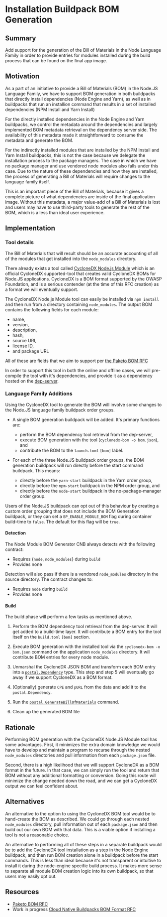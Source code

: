 #  Installation Buildpack BOM Generation

## Summary

Add support for the generation of the Bill of Materials in the Node Language
Family in order to provide entries for modules installed
during the build process that can be found on the final app image.

## Motivation

As a part of an initiative to provide a Bill of Materials (BOM) in the Node.JS
Language Family, we have to support BOM generation in both buildpacks that
directly install dependencies (Node Engine and Yarn), as well as in buildpacks
that run an installion command that results in a set of installed dependencies
(NPM Install and Yarn Install)

For the directly installed dependencies in the Node Engine and Yarn buildpacks,
we control the metadata around the dependencies and largely implemented BOM
metadata retrieval on the dependency server side. The availability of this
metadata made it straightforward to consume the metadata and generate the BOM.

For the indirectly installed modules that are installed by the NPM Install and
Yarn Install buildpacks, this is not the case because we delegate the
installation process to the package managers. The case in which we have no
package manager and use vendored node modules also falls under this case. Due
to the nature of these dependencies and how they are installed, the process of
generating a Bill of Materials will require changes to the language family itself.

This is an important piece of the Bill of Materials, because it gives a
complete picture of what dependencies are inside of the final application
image. Without this metadata, a major value-add of a Bill of Materials is lost
and users may have to use third-party tools to generate the rest of the BOM,
which is a less than ideal user experience.


## Implementation

### Tool details

The Bill of Materials that will result should be an accurate accounting of all
of the modules that get installed into the `node_modules` directory.

There already exists a tool called [CycloneDX Node.js
Module](https://github.com/CycloneDX/cyclonedx-node-module) which is an
official CycloneDX supported-tool that creates valid CycloneDX BOMs for Node.JS
applications. CycloneDX is a BOM format supported by the OWASP Foundation, and
is a serious contender (at the time of this RFC creation) as a format we will
eventually support.

The CycloneDX Node.js Module tool can easily be installed via `npm install` and
then run from a directory containing `node_modules`. The output BOM contains
the following fields for each module:
* name,
* version,
* description,
* hash,
* source URI,
* license ID,
* and package URL

All of these are fields that we aim to support per [the Paketo BOM
RFC](https://github.com/sophiewigmore/rfcs/blob/8b1e8c9ed6201313f47c5897223cbffb265e96ed/text/0028-bill-of-materials.md)

In order to support this tool in both the online and offline cases, we will
pre-compile the tool with it's dependencies, and provide it as a dependency
hosted on the [dep-server](https://github.com/paketo-buildpacks/dep-server).

### Language Family Additions

Using the CycloneDX tool to generate the BOM will involve some changes to the
Node.JS language family buildpack order groups.

* A single BOM generation buildpack will be added. It's primary functions are:
  * perform the BOM dependency tool retrieval from the dep-server,
  * execute BOM generation with the tool (`cyclonedx-bom -o bom.json`), and
  * contribute the BOM to the `launch.toml` `[bom]` label.

* For each of the three Node.JS buildpack order groups, the BOM generation
  buildpack will run directly before the start command buildpack. This means:
  * directly before the `yarn-start` buildpack in the Yarn order group,
  * directly before the `npm-start` buildpack in the NPM order group, and
  * directly before the `node-start` buildpack in the no-package-manager order group.

Users of the Node.JS buildpack can opt out of this behaviour by creating a
custom order grouping that does not include the BOM Generation buildpack, or
they can set a `BP_ENABLE_MODULE_BOM` flag during container build-time to `false`.
The default for this flag will be `true`.

#### Detection

The Node Module BOM Generator CNB always detects with the following contract:
  * Requires {`node`, `node_modules`} during `build`
  * Provides none

Detection will also pass if there is a vendored `node_modules` directory in the source
directory. The contract changes to:
  * Requires `node` during `build`
  * Provides none

#### Build

The build phase will perform a few tasks as mentioned above.

1. Perform the BOM dependency tool retrieval from the dep-server. It will get
   added to a build-time layer. It will contribute a BOM entry for the tool itself
   on the `build.toml` `[bom]` section.

2. Execute BOM generation with the installed tool via the `cyclonedx-bom -o
   bom.json` command on the application `node_modules` directory. It will
   contribute BOM entries for every node module.

3. Unmarshal the CycloneDX JSON BOM and transform each BOM entry into a
   [`postal.Dependency`](https://github.com/paketo-buildpacks/packit/blob/c5a40518f2c6bd913ade999b9e2d58d6892d2ea9/postal/buildpack.go#L12)
   type. This step and step 5 will eventually go away if we support CycloneDX
   as a BOM format.

4. (Optionally) generate `CPE` and `pURL` from the data and add it to the
  `postal.Dependency`.

5. Run the
  [`postal.GenerateBillOfMaterials`](https://github.com/paketo-buildpacks/packit/blob/c5a40518f2c6bd913ade999b9e2d58d6892d2ea9/postal/service.go#L186)
  command.

6. Clean up the generated BOM file

## Rationale

Performing BOM generation with the CycloneDX Node.JS Module tool has some
advantages. First, it minimizes the extra domain knowledge we would have to
develop and maintain a program to recurse through the nested `node_modules`
directories and pull information from each `package.json` file.

Second, there is a high likelihood that we will support CycloneDX as a BOM
format in the future. In that case, we can simply run the tool and return that
BOM without any additional formatting or conversion. Going this route will
minimize the change needed down the road, and we can get a CycloneDX output we
can feel confident about.

## Alternatives

An alternative to the option to using the CycloneDX BOM tool would be to
hand-create the BOM as described. We could go through each nested
`node_modules` directory, pull information out of each `package.json` and then
build out our own BOM with that data. This is a viable option if installing a
tool is not a reasonable choice.

An alternative to performing all of these steps in a separate buildpack would
be to add the CycloneDX tool installation as a step in the Node Engine
buildpack, and then run BOM creation alone in a buildpack before the start
commands. This is less than ideal because it's not transparent or intuitive to
install it during the node-engine specific build process. It makes more sense
to separate all module BOM creation logic into its own buildpack, so that users
may easily opt out.

## Resources

* [Paketo BOM RFC](https://github.com/sophiewigmore/rfcs/blob/sophie/bom/text/0028-bill-of-materials.md)
* Work in progress [Cloud Native Buildpacks BOM Format
  RFC](https://github.com/buildpacks/rfcs/pull/166)
